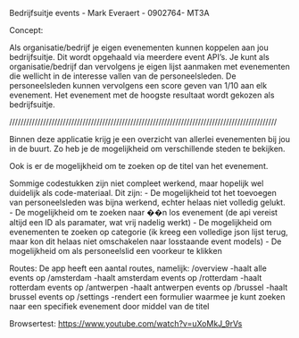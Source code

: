 Bedrijfsuitje events - Mark Everaert - 0902764- MT3A

Concept:

Als organisatie/bedrijf je eigen evenementen kunnen koppelen aan jou bedrijfsuitje. Dit wordt opgehaald via meerdere event API’s. Je kunt als organisatie/bedrijf dan vervolgens je eigen lijst aanmaken met evenementen die wellicht in de interesse vallen van de personeelsleden. De personeelsleden kunnen vervolgens een score geven van 1/10 aan elk evenement. Het evenement met de hoogste resultaat wordt gekozen als bedrijfsuitje.

///////////////////////////////////////////////////////////////////////////////////////////////

Binnen deze applicatie krijg je een overzicht van allerlei evenementen bij jou in de buurt. Zo heb 
je de mogelijkheid om verschillende steden te bekijken.

Ook is er de mogelijkheid om te zoeken op de titel van het evenement.

Sommige codestukken zijn niet compleet werkend, maar hopelijk wel duidelijk als code-materiaal.
Dit zijn:
	- De mogelijkheid tot het toevoegen van personeelsleden was bijna werkend, echter helaas niet volledig gelukt. 
	- De mogelijkheid om te zoeken naar ��n los evenement (de api vereist altijd een ID als paramater, wat vrij nadelig werkt)
	- De mogelijkheid om evenementen te zoeken op categorie (ik kreeg een volledige json lijst terug, maar kon dit helaas niet
	  omschakelen naar losstaande event models)
	- De mogelijkheid om als personeelslid een voorkeur te klikken


Routes:
De app heeft een aantal routes, namelijk:
/overview   	-haalt alle events op
/amsterdam	-haalt amsterdam events op
/rotterdam	-haalt rotterdam events op
/antwerpen	-haalt antwerpen events op
/brussel	-haalt brussel events op
/settings	-rendert een formulier waarmee je kunt zoeken naar een specifiek evenement door middel van de titel

Browsertest: https://www.youtube.com/watch?v=uXoMkJ_9rVs

